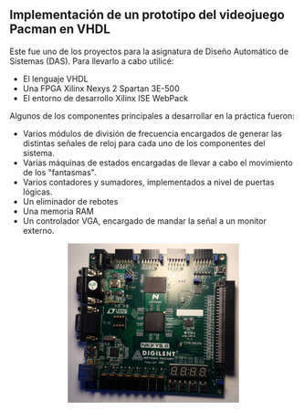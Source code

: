 ## Implementación de un prototipo del videojuego Pacman en VHDL

Este fue uno de los proyectos para la asignatura de Diseño Automático de Sistemas (DAS). Para llevarlo a cabo utilicé:

* El lenguaje VHDL
* Una FPGA Xilinx Nexys 2 Spartan 3E-500
* El entorno de desarrollo Xilinx ISE WebPack

Algunos de los componentes principales a desarrollar en la práctica fueron:

* Varios módulos de división de frecuencia encargados de generar las distintas señales de reloj para cada uno de los componentes del sistema.
* Varias máquinas de estados encargadas de llevar a cabo el movimiento de los "fantasmas".
* Varios contadores y sumadores, implementados a nivel de puertas lógicas.
* Un eliminador de rebotes
* Una memoria RAM
* Un controlador VGA, encargado de mandar la señal a un monitor externo.

<center><img src="fpga.jpg" width=300></center>
